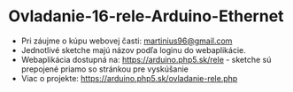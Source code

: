 # Ovladanie-16-rele-Arduino-Ethernet
* Pri záujme o kúpu webovej časti: martinius96@gmail.com
* Jednotlivé sketche majú názov podľa loginu do webaplikácie.
* Webaplikácia dostupná na: https://arduino.php5.sk/rele - sketche sú prepojené priamo so stránkou pre vyskúšanie
* Viac o projekte: https://arduino.php5.sk/ovladanie-rele.php
